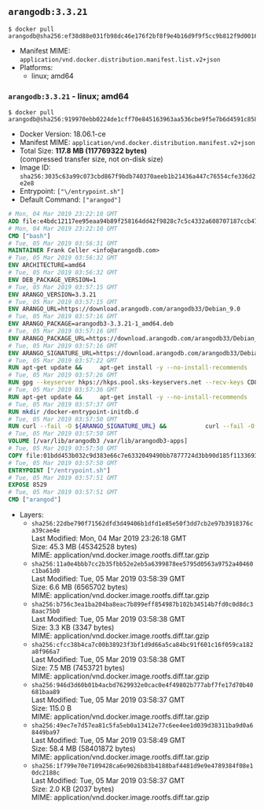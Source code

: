 ## `arangodb:3.3.21`

```console
$ docker pull arangodb@sha256:ef38d88e031fb98dc46e176f2bf8f9e4b16d9f9f5cc9b812f9d00163aab5e60e
```

-	Manifest MIME: `application/vnd.docker.distribution.manifest.list.v2+json`
-	Platforms:
	-	linux; amd64

### `arangodb:3.3.21` - linux; amd64

```console
$ docker pull arangodb@sha256:919970ebb0224de1cff70e845163963aa536cbe9f5e7b6d4591c8588f967ba93
```

-	Docker Version: 18.06.1-ce
-	Manifest MIME: `application/vnd.docker.distribution.manifest.v2+json`
-	Total Size: **117.8 MB (117769322 bytes)**  
	(compressed transfer size, not on-disk size)
-	Image ID: `sha256:3035c63a99c073cbd867f9bdb740370aeeb1b21436a447c76554cfe336d2e2e8`
-	Entrypoint: `["\/entrypoint.sh"]`
-	Default Command: `["arangod"]`

```dockerfile
# Mon, 04 Mar 2019 23:22:10 GMT
ADD file:e4bdc12117ee95eaa94b89f258164dd42f9828c7c5c4332a608707187ccb470a in / 
# Mon, 04 Mar 2019 23:22:10 GMT
CMD ["bash"]
# Tue, 05 Mar 2019 03:56:31 GMT
MAINTAINER Frank Celler <info@arangodb.com>
# Tue, 05 Mar 2019 03:56:32 GMT
ENV ARCHITECTURE=amd64
# Tue, 05 Mar 2019 03:56:32 GMT
ENV DEB_PACKAGE_VERSION=1
# Tue, 05 Mar 2019 03:57:15 GMT
ENV ARANGO_VERSION=3.3.21
# Tue, 05 Mar 2019 03:57:15 GMT
ENV ARANGO_URL=https://download.arangodb.com/arangodb33/Debian_9.0
# Tue, 05 Mar 2019 03:57:16 GMT
ENV ARANGO_PACKAGE=arangodb3-3.3.21-1_amd64.deb
# Tue, 05 Mar 2019 03:57:16 GMT
ENV ARANGO_PACKAGE_URL=https://download.arangodb.com/arangodb33/Debian_9.0/amd64/arangodb3-3.3.21-1_amd64.deb
# Tue, 05 Mar 2019 03:57:16 GMT
ENV ARANGO_SIGNATURE_URL=https://download.arangodb.com/arangodb33/Debian_9.0/amd64/arangodb3-3.3.21-1_amd64.deb.asc
# Tue, 05 Mar 2019 03:57:22 GMT
RUN apt-get update &&     apt-get install -y --no-install-recommends         dirmngr         gpg     && rm -rf /var/lib/apt/lists/*
# Tue, 05 Mar 2019 03:57:26 GMT
RUN gpg --keyserver hkps://hkps.pool.sks-keyservers.net --recv-keys CD8CB0F1E0AD5B52E93F41E7EA93F5E56E751E9B
# Tue, 05 Mar 2019 03:57:36 GMT
RUN apt-get update &&     apt-get install -y --no-install-recommends         ca-certificates         curl         curl         libjemalloc1         libtasn1-6         numactl         openssl         pwgen         sensible-utils     && rm -rf /var/lib/apt/lists/*
# Tue, 05 Mar 2019 03:57:37 GMT
RUN mkdir /docker-entrypoint-initdb.d
# Tue, 05 Mar 2019 03:57:50 GMT
RUN curl --fail -O ${ARANGO_SIGNATURE_URL} &&           curl --fail -O ${ARANGO_PACKAGE_URL} &&             gpg --verify ${ARANGO_PACKAGE}.asc &&     (echo arangodb3 arangodb3/password password test | debconf-set-selections) &&     (echo arangodb3 arangodb3/password_again password test | debconf-set-selections) &&     DEBIAN_FRONTEND="noninteractive" dpkg -i ${ARANGO_PACKAGE} &&     rm -rf /var/lib/arangodb3/* &&     sed -ri         -e 's!127\.0\.0\.1!0.0.0.0!g'         -e 's!^(file\s*=).*!\1 -!'         -e 's!^\s*uid\s*=.*!!'         /etc/arangodb3/arangod.conf     && chgrp 0 /var/lib/arangodb3 /var/lib/arangodb3-apps     && chmod 775 /var/lib/arangodb3 /var/lib/arangodb3-apps     &&     rm -f ${ARANGO_PACKAGE}*
# Tue, 05 Mar 2019 03:57:50 GMT
VOLUME [/var/lib/arangodb3 /var/lib/arangodb3-apps]
# Tue, 05 Mar 2019 03:57:50 GMT
COPY file:01bdd453b032c9d383e66c7e6332049490bb7877724d3bb90d185f11336934d2 in /entrypoint.sh 
# Tue, 05 Mar 2019 03:57:50 GMT
ENTRYPOINT ["/entrypoint.sh"]
# Tue, 05 Mar 2019 03:57:51 GMT
EXPOSE 8529
# Tue, 05 Mar 2019 03:57:51 GMT
CMD ["arangod"]
```

-	Layers:
	-	`sha256:22dbe790f71562dfd3d49406b1dfd1e85e50f3dd7cb2e97b3918376ca39cae4e`  
		Last Modified: Mon, 04 Mar 2019 23:26:18 GMT  
		Size: 45.3 MB (45342528 bytes)  
		MIME: application/vnd.docker.image.rootfs.diff.tar.gzip
	-	`sha256:11a0e4bbb7cc2b35fbb52e2eb5a6399878ee5795d0563a9752a40460c1ba61d0`  
		Last Modified: Tue, 05 Mar 2019 03:58:39 GMT  
		Size: 6.6 MB (6565702 bytes)  
		MIME: application/vnd.docker.image.rootfs.diff.tar.gzip
	-	`sha256:b756c3ea1ba204ba8eac7b899eff854987b102b34514b7fd0c0d8dc38aac75b0`  
		Last Modified: Tue, 05 Mar 2019 03:58:38 GMT  
		Size: 3.3 KB (3347 bytes)  
		MIME: application/vnd.docker.image.rootfs.diff.tar.gzip
	-	`sha256:cfcc38b4ca7c00b38923f3bf1d9d66a5ca84bc91f601c16f059ca182a8f966a7`  
		Last Modified: Tue, 05 Mar 2019 03:58:38 GMT  
		Size: 7.5 MB (7453721 bytes)  
		MIME: application/vnd.docker.image.rootfs.diff.tar.gzip
	-	`sha256:946d3d60b01b4acbd7629932e0cac0e4f49802b777abf7fe17d70b40681baa89`  
		Last Modified: Tue, 05 Mar 2019 03:58:37 GMT  
		Size: 115.0 B  
		MIME: application/vnd.docker.image.rootfs.diff.tar.gzip
	-	`sha256:49ec7e7d57ea81c5fa5eb0a13412e77c6ee4ee1d039d38311ba9d0a68449ba97`  
		Last Modified: Tue, 05 Mar 2019 03:58:49 GMT  
		Size: 58.4 MB (58401872 bytes)  
		MIME: application/vnd.docker.image.rootfs.diff.tar.gzip
	-	`sha256:1f799e70e7109428ca6e9026b83b4188baf4481d9e9e4789384f08e10dc2188c`  
		Last Modified: Tue, 05 Mar 2019 03:58:37 GMT  
		Size: 2.0 KB (2037 bytes)  
		MIME: application/vnd.docker.image.rootfs.diff.tar.gzip
